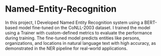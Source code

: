 # Named-Entity-Recognition
In this project, I Developed Named Entity Recognition system using a BERT-based model fine-tuned on the CoNLL-2003 dataset. I trained the model using a Trainer with custom-defined metrics  to evaluate the performance during training. The fine-tuned model predicts entities like persons, organizations, and locations in natural language text with high accuracy, as demonstrated in the NER pipeline for real-world applications.
